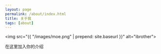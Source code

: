 ```yaml
---
layout: page
permalink: /about/index.html
title: 关于我
tags: [about]
---
```

<img src="{{ "/images/moe.png" | prepend: site.baseurl }}" alt="ibrother">

在这里加入你的介绍
